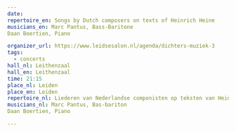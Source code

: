 ```yaml
---
date:
repertoire_en: Songs by Dutch composers on texts of Heinrich Heine
musicians_en: Marc Pantus, Bass-Baritone
Daan Boertien, Piano

organizer_url: https://www.leidsesalon.nl/agenda/dichters-muziek-3
tags:
  - concerts
hall_nl: Leithenzaal
hall_en: Leithenzaal
time: 21:15
place_nl: Leiden
place_en: Leiden
repertoire_nl: Liederen van Nederlandse componisten op teksten van Heinrich Heine
musicians_nl: Marc Pantus, Bas-bariton
Daan Boertien, Piano

---
```


